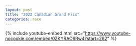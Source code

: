 ```yaml
---
layout: post
title: "2022 Canadian Grand Prix"
categories: race
---
```


{% include youtube-embed.html src="https://www.youtube-nocookie.com/embed/0ZKYRAO6Rw4?start=262" %}

